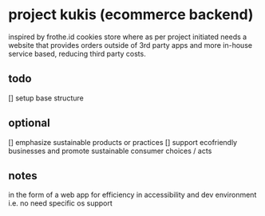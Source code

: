 # project kukis (ecommerce backend)
inspired by frothe.id cookies store where as per project initiated needs a website that provides orders outside of 3rd party apps and more in-house service based, reducing third party costs.

## todo
[] setup base structure

## optional
[] emphasize sustainable products or practices
[] support ecofriendly businesses and promote sustainable consumer choices / acts

## notes
in the form of a web app for efficiency in accessibility and dev environment i.e. no need specific os support
